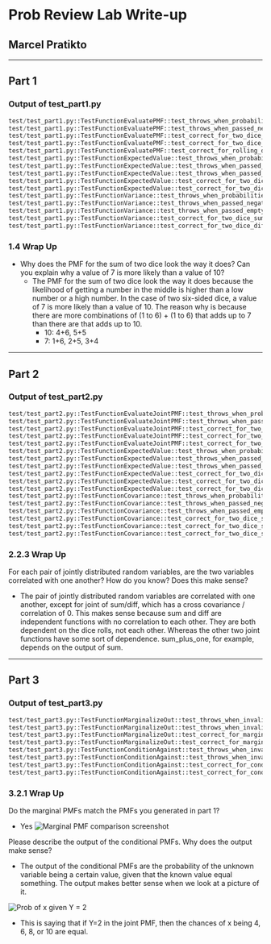# Prob Review Lab Write-up
## Marcel Pratikto

---

## Part 1

### Output of test_part1.py

```python
test/test_part1.py::TestFunctionEvaluatePMF::test_throws_when_probabilities_do_not_sum_to_one PASSED                                                                                                                    [  6%] 
test/test_part1.py::TestFunctionEvaluatePMF::test_throws_when_passed_negatively_likely_outcomes PASSED                                                                                                                  [ 13%] 
test/test_part1.py::TestFunctionEvaluatePMF::test_correct_for_two_dice_sum PASSED                                                                                                                                       [ 20%] 
test/test_part1.py::TestFunctionEvaluatePMF::test_correct_for_two_dice_diff PASSED                                                                                                                                      [ 26%] 
test/test_part1.py::TestFunctionEvaluatePMF::test_correct_for_rolling_doubles PASSED                                                                                                                                    [ 33%] 
test/test_part1.py::TestFunctionExpectedValue::test_throws_when_probabilities_do_not_sum_to_one PASSED                                                                                                                  [ 40%] 
test/test_part1.py::TestFunctionExpectedValue::test_throws_when_passed_negatively_likely_outcomes PASSED                                                                                                                [ 46%] 
test/test_part1.py::TestFunctionExpectedValue::test_throws_when_passed_empty_pmf PASSED                                                                                                                                 [ 53%] 
test/test_part1.py::TestFunctionExpectedValue::test_correct_for_two_dice_sum PASSED                                                                                                                                     [ 60%] 
test/test_part1.py::TestFunctionExpectedValue::test_correct_for_two_dice_diff PASSED                                                                                                                                    [ 66%] 
test/test_part1.py::TestFunctionVariance::test_throws_when_probabilities_do_not_sum_to_one PASSED                                                                                                                       [ 73%] 
test/test_part1.py::TestFunctionVariance::test_throws_when_passed_negatively_likely_outcomes PASSED                                                                                                                     [ 80%] 
test/test_part1.py::TestFunctionVariance::test_throws_when_passed_empty_pmf PASSED                                                                                                                                      [ 86%] 
test/test_part1.py::TestFunctionVariance::test_correct_for_two_dice_sum PASSED                                                                                                                                          [ 93%] 
test/test_part1.py::TestFunctionVariance::test_correct_for_two_dice_diff PASSED                                                                                                                                         [100%] 
```

### 1.4 Wrap Up
* Why does the PMF for the sum of two dice look the way it does? Can you explain why a value of 7 is more likely than a value of 10?
    * The PMF for the sum of two dice look the way it does because the likelihood of getting a number in the middle is higher than a low number or a high number. In the case of two six-sided dice, a value of 7 is more likely than a value of 10. The reason why is because there are more combinations of (1 to 6) + (1 to 6) that adds up to 7 than there are that adds up to 10.
        * 10: 4+6, 5+5
        * 7: 1+6, 2+5, 3+4

---

## Part 2

### Output of test_part2.py
```python
test/test_part2.py::TestFunctionEvaluateJointPMF::test_throws_when_probabilities_do_not_sum_to_one PASSED                                                                                              [  5%] 
test/test_part2.py::TestFunctionEvaluateJointPMF::test_throws_when_passed_negatively_likely_outcomes PASSED                                                                                            [ 11%] 
test/test_part2.py::TestFunctionEvaluateJointPMF::test_correct_for_two_dice_sum_and_two_dice_difference PASSED                                                                                         [ 17%] 
test/test_part2.py::TestFunctionEvaluateJointPMF::test_correct_for_two_dice_sum_and_two_dice_sum_plus_one PASSED                                                                                       [ 23%] 
test/test_part2.py::TestFunctionEvaluateJointPMF::test_correct_for_two_dice_sum_and_weighted_two_dice_sum PASSED                                                                                       [ 29%] 
test/test_part2.py::TestFunctionExpectedValue::test_throws_when_probabilities_do_not_sum_to_one PASSED                                                                                                 [ 35%] 
test/test_part2.py::TestFunctionExpectedValue::test_throws_when_passed_negatively_likely_outcomes PASSED                                                                                               [ 41%] 
test/test_part2.py::TestFunctionExpectedValue::test_throws_when_passed_empty_pmf PASSED                                                                                                                [ 47%] 
test/test_part2.py::TestFunctionExpectedValue::test_correct_for_two_dice_sum_and_two_dice_difference PASSED                                                                                            [ 52%] 
test/test_part2.py::TestFunctionExpectedValue::test_correct_for_two_dice_sum_and_two_dice_sum_plus_one PASSED                                                                                          [ 58%] 
test/test_part2.py::TestFunctionExpectedValue::test_correct_for_two_dice_sum_and_weighted_two_dice_sum PASSED                                                                                          [ 64%] 
test/test_part2.py::TestFunctionCovariance::test_throws_when_probabilities_do_not_sum_to_one PASSED                                                                                                    [ 70%] 
test/test_part2.py::TestFunctionCovariance::test_throws_when_passed_negatively_likely_outcomes PASSED                                                                                                  [ 76%] 
test/test_part2.py::TestFunctionCovariance::test_throws_when_passed_empty_pmf PASSED                                                                                                                   [ 82%] 
test/test_part2.py::TestFunctionCovariance::test_correct_for_two_dice_sum_and_two_dice_difference PASSED                                                                                               [ 88%] 
test/test_part2.py::TestFunctionCovariance::test_correct_for_two_dice_sum_and_two_dice_sum_plus_one PASSED                                                                                             [ 94%] 
test/test_part2.py::TestFunctionCovariance::test_correct_for_two_dice_sum_and_weighted_two_dice_sum PASSED                                                                                             [100%] 
```

### 2.2.3 Wrap Up
For each pair of jointly distributed random variables, are the two variables correlated with one another? How do you know? Does this make sense?

* The pair of jointly distributed random variables are correlated with one another, except for joint of sum/diff, which has a cross covariance / correlation of 0. This makes sense because sum and diff are independent functions with no correlation to each other. They are both dependent on the dice rolls, not each other. Whereas the other two joint functions have some sort of dependence. sum_plus_one, for example, depends on the output of sum.

---

## Part 3
### Output of test_part3.py
```python
test/test_part3.py::TestFunctionMarginalizeOut::test_throws_when_invalid_indicator_passed_in PASSED                                                                                 [ 12%] 
test/test_part3.py::TestFunctionMarginalizeOut::test_throws_when_invalid_joint_pmf_received PASSED                                                                                  [ 25%] 
test/test_part3.py::TestFunctionMarginalizeOut::test_correct_for_marginalize_out_difference_from_sum_and_difference PASSED                                                          [ 37%] 
test/test_part3.py::TestFunctionMarginalizeOut::test_correct_for_marginalize_out_sum_from_sum_and_difference PASSED                                                                 [ 50%] 
test/test_part3.py::TestFunctionConditionAgainst::test_throws_when_invalid_indicator_passed_in PASSED                                                                               [ 62%] 
test/test_part3.py::TestFunctionConditionAgainst::test_throws_when_invalid_joint_pmf_received PASSED                                                                                [ 75%] 
test/test_part3.py::TestFunctionConditionAgainst::test_correct_for_condition_against_difference_from_sum_and_difference PASSED                                                      [ 87%] 
test/test_part3.py::TestFunctionConditionAgainst::test_correct_for_condition_against_sum_from_sum_and_difference PASSED                                                             [100%] 
```

### 3.2.1 Wrap Up

Do the marginal PMFs match the PMFs you generated in part 1?
* Yes
![Marginal PMF comparison screenshot](C:\GitHub\ECEN-633-Robotic-Localization\lab1-prob-review\marginal-pmf-screenshot.jpg)

Please describe the output of the conditional PMFs. Why does the output make sense?
* The output of the conditional PMFs are the probability of the unknown variable being a certain value, given that the known value equal something. The output makes better sense when we look at a picture of it.

![Prob of x given Y = 2](C:\GitHub\ECEN-633-Robotic-Localization\lab1-prob-review\given_y_2.png)

* This is saying that if Y=2 in the joint PMF, then the chances of x being 4, 6, 8, or 10 are equal.